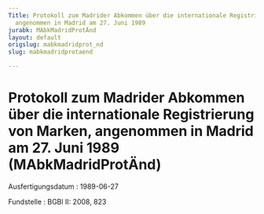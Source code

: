 ```yaml
---
Title: Protokoll zum Madrider Abkommen über die internationale Registrierung von Marken,
  angenommen in Madrid am 27. Juni 1989
jurabk: MAbkMadridProtÄnd
layout: default
origslug: mabkmadridprot_nd
slug: mabkmadridprotaend

---
```


# Protokoll zum Madrider Abkommen über die internationale Registrierung von Marken, angenommen in Madrid am 27. Juni 1989 (MAbkMadridProtÄnd)

Ausfertigungsdatum
:   1989-06-27

Fundstelle
:   BGBl II: 2008, 823

